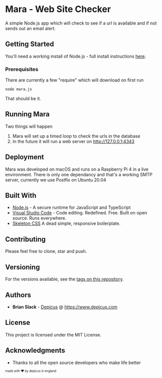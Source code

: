 # Mara - Web Site Checker

A simple Node.js app which will check to see if a url is available and if not sends out an email alert.

## Getting Started

You'll need a working install of Node.js - full install instructions [here](https://nodejs.org/en/download/).

### Prerequisites

There are currently a few "require" which will download on first run

```
node mara.js
```

That should be it.

## Running Mara

Two things will happen

1. Mara will set up a timed loop to check the urls in the database
2. In the future it will run a web server on http://127.0.0.1:4343

## Deployment

Mara was developed on macOS and runs on a Raspberry Pi 4 in a live environment. There is only one dependancy and that's a working SMTP server, currently we use Postfix on Ubuntu 20.04

## Built With

* [Node.js](https://nodejs.org/) - A secure runtime for JavaScript and TypeScript
* [Visual Studio Code](https://code.visualstudio.com/) - Code editing. Redefined. Free. Built on open source. Runs everywhere.
* [Skeleton CSS](http://getskeleton.com) A dead simple, responsive boilerplate.

## Contributing

Please feel free to clone, star and push.

## Versioning

For the versions available, see the [tags on this repository](https://github.com/mara/tags). 

## Authors

* **Brian Slack** - [Depicus](https://github.com/depicus) @ https://www.depicus.com

## License

This project is licensed under the MIT License.

## Acknowledgments

* Thanks to all the open source developers who make life better






<sub><sup>made with ❤️ by depicus in england</sub></sup>









